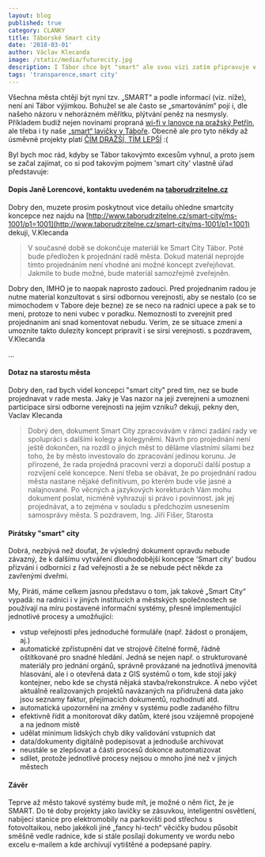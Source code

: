 ```yaml
---
layout: blog
published: true
category: CLANKY
title: Táborské Smart city
date: '2018-03-01'
author: Václav Klecanda
image: /static/media/futurecity.jpg
description: I Tábor chce být "smart" ale svou vizi zatím připravuje v utajení.
tags: 'transparence,smart city'
---
```



Všechna města chtějí být nyní tzv. „SMART“ a podle informací (viz. níže), není ani Tábor výjimkou.
Bohužel se ale často se „smartováním“ pojí i, dle našeho názoru v nehorázném měřítku, plýtvání peněz na nesmysly.
Příkladem budiž nejen novinami propraná [wi-fi v lanovce na pražský Petřín](https://prazsky.denik.cz/zpravy_region/v-lanovce-na-petrin-bude-wi-fi-prahu-zaplati-asi-2-3-milionu-20171003.html), ale třeba i ty naše [„smart“ lavičky v Táboře](/clanky/2017/09/08/smart-lavicka/).
Obecně ale pro tyto někdy až úsměvné projekty platí [ČÍM DRAŽŠÍ, TÍM LEPŠÍ](https://neovlivni.cz/smart-cities-v-rezii-ano-cim-drazsi-tim-lepsi/) :(

Byl bych moc rád, kdyby se Tábor takovýmto excesům vyhnul, a proto jsem se začal zajímat,
co si pod takovým pojmem 'smart city' vlastně úřad představuje:

#### Dopis Janě Lorencové, kontaktu uvedeném na [taborudrzitelne.cz](http://www.taborudrzitelne.cz/)

Dobry den,
muzete prosim poskytnout vice detailu ohledne smartcity koncepce nez
najdu na [http://www.taborudrzitelne.cz/smart-city/ms-1001/p1=1001](http://www.taborudrzitelne.cz/smart-city/ms-1001/p1=1001)
dekuji, V.Klecanda

> V současné době se dokončuje materiál ke Smart City Tábor.
Poté bude předložen k projednání radě města.
Dokud materiál neprojde tímto projednáním není vhodné ani možné koncept zveřejňovat.
Jakmile to bude možné, bude materiál samozřejmě zveřejněn.

Dobry den,
IMHO je to naopak naprosto zadouci.
Pred projednanim radou je nutne material konzultovat s sirsi odbornou verejnosti,
aby se nestalo (co se mimochodem v Tabore deje bezne) ze se neco na radnici upece
a pak se to meni, protoze to neni vubec v poradku.
Nemoznosti to zverejnit pred projednanim ani snad komentovat nebudu.
Verim, ze se situace zmeni a umoznite takto dulezity koncept pripravit i se sirsi verejnosti.
s pozdravem, V.Klecanda

...

#### Dotaz na starostu města

Dobry den,
rad bych videl koncepci "smart city" pred tim, nez se bude projednavat v rade mesta.
Jaky je Vas nazor na jeji zverejneni a umozneni participace sirsi odborne verejnosti na jejim vzniku?
dekuji, pekny den, Vaclav Klecanda

> Dobrý den,
dokument Smart City zpracovávám v rámci zadání rady ve spolupráci s dalšími kolegy a kolegyněmi. Návrh pro projednání není ještě dokončen,
na rozdíl o jiných měst to děláme vlastními silami bez toho, že by město investovalo do zpracování jedinou korunu.
Je přirozené, že rada projedná pracovní verzi a doporučí další postup a rozvíjení celé koncepce.
Není třeba se obávat, že po projednání radou města nastane nějaké definitivum,
po kterém bude vše jasné a nalajnované.
Po věcných a jazykových korekturách Vám mohu dokument poslat, nicméně vyhrazuji si právo i povinnost. jak
jej projednávat, a to zejména v souladu s předchozím usnesením samosprávy města.
S pozdravem, Ing. Jiří Fišer, Starosta

#### Pirátsky "smart" city

Dobrá, nezbývá než doufat, že výsledný dokument opravdu nebude závazný,
že k dalšímu vytváření dlouhodobější koncepce 'Smart city' budou přizváni i odborníci z řad veřejnosti a že se nebude péct někde za zavřenými dveřmi.

My, Piráti, máme celkem jasnou představu o tom, jak takové „Smart City“ vypadá:
 na radnici i v jiných institucích a městských společnostech se používají na míru postavené informační systémy, přesně implementující jednotlivé procesy a umožňující:
  - vstup veřejnosti přes jednoduché formuláře (např. žádost o pronájem, aj.)
  - automatické zpřístupnění dat ve strojově čitelné formě, řádně oštítkované pro snadné hledání.
  Jedná se nejen např. o strukturované materiály pro jednání orgánů,
  správně provázané na jednotlivá jmenovitá hlasování,
  ale i o otevřená data z GIS systémů o tom,
  kde stojí jaký kontejner, nebo kde se chystá nějaká stavba/rekonstrukce.
  A nebo výčet aktuálně realizovaných projektů navázaných na přidružená data jako jsou seznamy faktur, přejímacích dokumentů, rozhodnutí atd.
  - automatická upozornění na změny v systému podle zadaného filtru
  - efektivně řídit a monitorovat díky datům, které jsou vzájemně propojené a na jednom místě
  - udělat minimum lidských chyb díky validování vstupních dat
  - data/dokumenty digitálně podepisovat a jednoduše archivovat
  - neustále se zlepšovat a části procesů dokonce automatizovat
  - sdílet, protože jednotlivé procesy nejsou o mnoho jiné než v jiných městech

#### Závěr

Teprve až město takové systémy bude mít, je možné o něm říct, že je SMART.
Do té doby projekty jako lavičky se zásuvkou, inteligentní osvětlení,
nabíjecí stanice pro elektromobily na parkovišti pod střechou s fotovoltaikou,
nebo jakékoli jiné „fancy hi-tech“ věcičky budou působit směšně vedle radnice,
kde si stále posílají dokumenty ve wordu nebo excelu e-mailem a kde archivují vytištěné a podepsané papíry.
